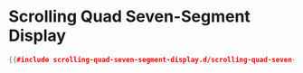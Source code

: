 # Scrolling Quad Seven-Segment Display

```cpp
{{#include scrolling-quad-seven-segment-display.d/scrolling-quad-seven-segment-display.d.ino}}
```
